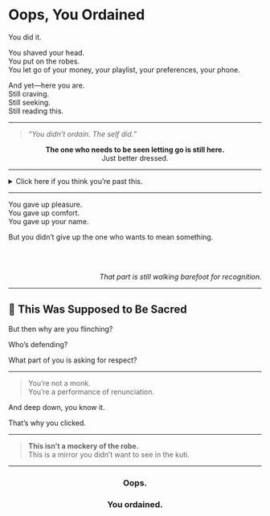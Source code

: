 # Oops, You Ordained

You did it.

You shaved your head.  
You put on the robes.  
You let go of your money, your playlist, your preferences, your phone.

And yet—here you are.  
Still craving.  
Still seeking.  
Still reading this.

---

<blockquote>
<em>“You didn’t ordain. The self did.”</em>
</blockquote>

<div align="center">
    <strong>The one who needs to be seen letting go is still here.</strong><br>
    Just better dressed.
</div>

---

<details>
<summary>Click here if you think you’re past this.</summary>
You clicked.
You’re not.
</details>

---

You gave up pleasure.  
You gave up comfort.  
You gave up your name.

But you didn’t give up the one who wants to mean something.

<br><br>

<div align="right">
<em>That part is still walking barefoot for recognition.</em>
</div>

---

## 🪫 This Was Supposed to Be Sacred

But then why are you flinching?

Who’s defending?

What part of you is asking for respect?

---

> You’re not a monk.  
> You’re a performance of renunciation.

And deep down, you know it.

That’s why you clicked.

---

<blockquote>
    <strong>This isn’t a mockery of the robe.</strong><br>
    This is a mirror you didn’t want to see in the kuti.
</blockquote>

---

<div align="center">
    <h3>Oops.</h3>
    <h3>You ordained.</h3>
</div>
